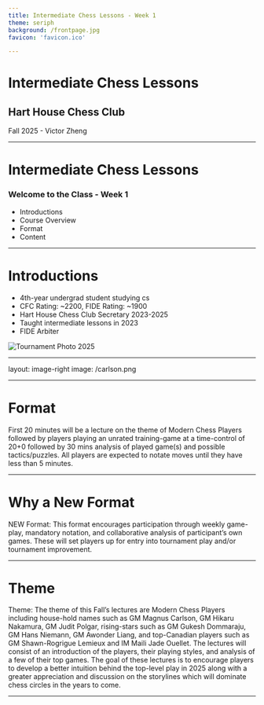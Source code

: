 ```yaml
---
title: Intermediate Chess Lessons - Week 1
theme: seriph
background: /frontpage.jpg
favicon: 'favicon.ico'

---
```


# Intermediate Chess Lessons

## Hart House Chess Club

 Fall 2025 - Victor Zheng

<!--
Introduce myself
-->

---

# Intermediate Chess Lessons

### Welcome to the Class - Week 1

- Introductions
- Course Overview
- Format
- Content

<!--
Introduce myself
-->

---

# Introductions

<div class="flex justify-between items-center">
  <div class="w-1/2 pr-4">
    <ul>
      <li>4th-year undergrad student studying cs</li>
      <li>CFC Rating: ~2200, FIDE Rating: ~1900</li>
      <li>Hart House Chess Club Secretary 2023-2025</li>
      <li>Taught intermediate lessons in 2023</li>
      <li>FIDE Arbiter</li>
    </ul>
  </div>
  <div class="w-1/2 flex justify-end">
    <img src="/play-2025.jpg" alt="Tournament Photo 2025" class="rounded-lg shadow-xl w-200px" />
  </div>
</div>

---
layout: image-right
image: /carlson.png

---

# Format

First 20 minutes will be a lecture on the theme of Modern Chess Players followed by players playing an unrated training-game at a time-control of 20+0 followed by 30 mins analysis of played game(s) and possible tactics/puzzles. All players are expected to notate moves until they have less than 5 minutes. 

---

# Why a New Format
NEW Format: This format encourages participation through weekly game-play, mandatory notation, and collaborative analysis of participant’s own games. These will set players up for entry into tournament play and/or tournament improvement. 

---

# Theme

Theme: The theme of this Fall’s lectures are Modern Chess Players including house-hold names such as GM Magnus Carlson, GM Hikaru Nakamura, GM Judit Polgar, rising-stars such as GM Gukesh Dommaraju, GM Hans Niemann, GM Awonder Liang, and top-Canadian players such as GM Shawn-Rogrigue Lemieux and IM Maili Jade Ouellet. The lectures will consist of an introduction of the players, their playing styles, and analysis of a few of their top games. The goal of these lectures is to encourage players to develop a better intuition behind the top-level play in 2025 along with a greater appreciation and discussion on the storylines which will dominate chess circles in the years to come. 

---